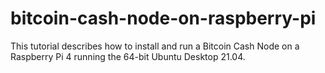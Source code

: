 # bitcoin-cash-node-on-raspberry-pi
This tutorial describes how to install and run a Bitcoin Cash Node on a Raspberry Pi 4 running the 64-bit Ubuntu Desktop 21.04.
